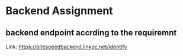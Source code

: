 # Backend Assignment

## backend endpoint accrding to the requiremnt

Link:  https://bitespeedbackend.linkpc.net/identify